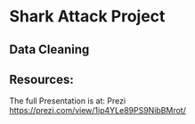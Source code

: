 # Shark Attack Project

## Data Cleaning

## Resources:
The full Presentation is at:
Prezi <a>https://prezi.com/view/1ip4YLe89PS9NibBMrot/</a>
